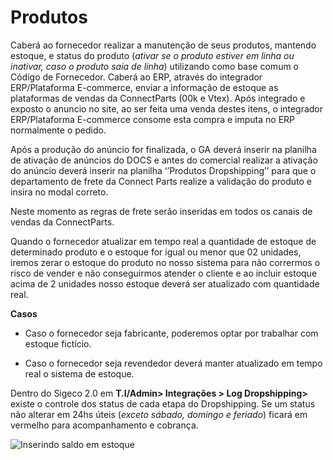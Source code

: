 # Produtos

Caberá ao fornecedor realizar a manutenção de seus produtos, mantendo estoque, e status do produto (_ativar se o produto estiver em linha ou inativar, caso o produto saia de linha_) utilizando como base comum o Código de Fornecedor. Caberá ao ERP, através do integrador ERP/Plataforma E-commerce, enviar a informação de estoque as plataformas de vendas da ConnectParts (00k e Vtex). Após integrado e exposto o anuncio no site, ao ser feita uma venda destes itens, o integrador ERP/Plataforma E-commerce consome esta compra e imputa no ERP normalmente o pedido.

Após a produção do anúncio for finalizada, o GA deverá inserir na planilha de ativação de anúncios do DOCS e antes do comercial realizar a ativação do anúncio deverá inserir na planilha ‘’Produtos Dropshipping’’ para que o departamento de frete da Connect Parts realize a validação do produto e insira no modal correto.

Neste momento as regras de frete serão inseridas em todos os canais de vendas da ConnectParts.

Quando o fornecedor atualizar em tempo real a quantidade de estoque de determinado produto e o estoque for igual ou menor que 02 unidades, iremos zerar o estoque do produto no nosso sistema para não corrermos o risco de vender e não conseguirmos atender o cliente e ao incluir estoque acima de 2 unidades nosso estoque deverá ser atualizado com quantidade real.

**Casos**

- Caso o fornecedor seja fabricante, poderemos optar por trabalhar com estoque fictício.

- Caso o fornecedor seja revendedor deverá manter atualizado em tempo real o sistema de estoque. 

Dentro do Sigeco 2.0 em **T.I/Admin> Integrações > Log Dropshipping>** existe o controle dos status de cada etapa do Dropshipping. Se um status não alterar em 24hs úteis (_exceto sábado, domingo e feriado_) ficará em vermelho para acompanhamento e cobrança.

![Inserindo saldo em estoque](http://developers.connectparts.com.br/imagens/drop2/dropforn06.png)

